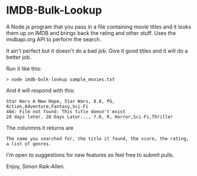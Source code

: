 IMDB-Bulk-Lookup
================

A Node.js program that you pass in a file containing movie titles and it looks them up on 
IMDB and brings back the rating and other stuff. Uses the imdbapi.org API to perform the search.

It ain't perfect but it doesn't do a bad job. Give it good titles and it will do a better job.

Run it like this:

	> node imdb-bulk-lookup sample_movies.txt

And it will respond with this:

	Star Wars A New Hope, Star Wars, 8.8, PG, Action,Adventure,Fantasy,Sci-Fi
	404: Film not found: This title doesn't exist
	28 days later, 28 Days Later..., 7.6, R, Horror,Sci-Fi,Thriller

The colunmns it returns are

	The name you searched for, the title it found, the score, the rating, a list of genres.

I'm open to suggestions for new features so feel free to submit pulls.

Enjoy,
Simon Raik-Allen.
